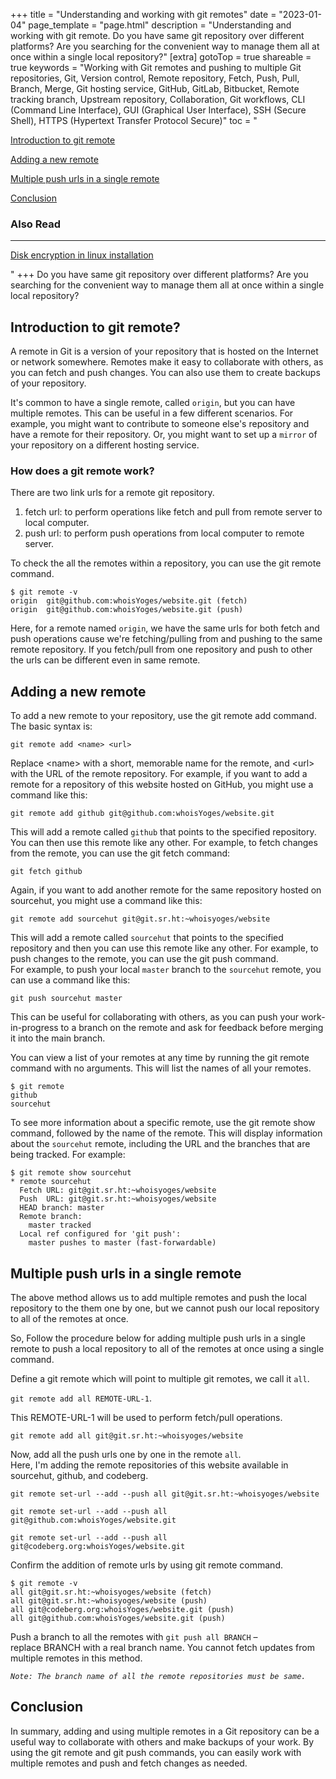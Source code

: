 +++
title = "Understanding and working with git remotes"
date = "2023-01-04"
page_template = "page.html"
description = "Understanding and working with git remote. Do you have same git repository over different platforms? Are you searching for the convenient way to manage them all at once within a single local repository?"
[extra]
gotoTop = true
shareable = true
keywords = "Working with Git remotes and pushing to multiple Git repositories, Git, Version control, Remote repository, Fetch, Push, Pull, Branch, Merge, Git hosting service, GitHub, GitLab, Bitbucket, Remote tracking branch, Upstream repository, Collaboration, Git workflows, CLI (Command Line Interface), GUI (Graphical User Interface), SSH (Secure Shell), HTTPS (Hypertext Transfer Protocol Secure)"
toc = "<p><a href='#introduction-to-git-remote'>Introduction to git remote</a></p><p><a href='#adding-a-new-remote'>Adding a new remote</a></p><p><a href='#multiple-push-urls-in-a-single-remote'>Multiple push urls in a single remote</a></p><p><a href='#conclusion'>Conclusion</a></p><h3>Also Read</h3><hr><p><a href='/blog/disk-encryption-in-linux-installation/'>Disk encryption in linux installation</a></p>"
+++
Do you have same git repository over different platforms? Are you searching for the convenient way to manage them all at once within a single local repository?
<!-- more -->

<div class="blogcontents">

## Introduction to git remote?

A remote in Git is a version of your repository that is hosted on the Internet or network somewhere. Remotes make it easy to collaborate with others, as you can fetch and push changes. You can also use them to create backups of your repository.

It's common to have a single remote, called `origin`, but you can have multiple remotes. This can be useful in a few different scenarios. For example, you might want to contribute to someone else's repository and have a remote for their repository. Or, you might want to set up a `mirror` of your repository on a different hosting service.

### How does a git remote work?

There are two link urls for a remote git repository.

1. fetch url: to perform operations like fetch and pull from remote server to local computer.
2. push url: to perform push operations from local computer to remote server.

To check the all the remotes within a repository, you can use the git remote command.

``` 
$ git remote -v
origin	git@github.com:whoisYoges/website.git (fetch)
origin	git@github.com:whoisYoges/website.git (push)
```

Here, for a remote named `origin`, we have the same urls for both fetch and push operations cause we're fetching/pulling from and pushing to the same remote repository. If you fetch/pull from one repository and push to other the urls can be different even in same remote.

## Adding a new remote

To add a new remote to your repository, use the git remote add command. The basic syntax is:

```
git remote add <name> <url>
```

Replace &lt;name&gt; with a short, memorable name for the remote, and &lt;url&gt; with the URL of the remote repository. For example, if you want to add a remote for a repository of this website hosted on GitHub, you might use a command like this:

```
git remote add github git@github.com:whoisYoges/website.git
```

This will add a remote called `github` that points to the specified repository. You can then use this remote like any other. For example, to fetch changes from the remote, you can use the git fetch command:

```
git fetch github
```

Again, if you want to add another remote for the same repository hosted on sourcehut, you might use a command like this:

```
git remote add sourcehut git@git.sr.ht:~whoisyoges/website
```

This will add a remote called `sourcehut` that points to the specified repository and then you can use this remote like any other. For example, to push changes to the remote, you can use the git push command.  
For example, to push your local `master` branch to the `sourcehut` remote, you can use a command like this:

```
git push sourcehut master
```

This can be useful for collaborating with others, as you can push your work-in-progress to a branch on the remote and ask for feedback before merging it into the main branch.

You can view a list of your remotes at any time by running the git remote command with no arguments. This will list the names of all your remotes.

```
$ git remote
github
sourcehut
```

To see more information about a specific remote, use the git remote show command, followed by the name of the remote. This will display information about the `sourcehut` remote, including the URL and the branches that are being tracked. For example:

```
$ git remote show sourcehut
* remote sourcehut
  Fetch URL: git@git.sr.ht:~whoisyoges/website
  Push  URL: git@git.sr.ht:~whoisyoges/website
  HEAD branch: master
  Remote branch:
    master tracked
  Local ref configured for 'git push':
    master pushes to master (fast-forwardable)
```

## Multiple push urls in a single remote

The above method allows us to add multiple remotes and push the local repository to the them one by one, but we cannot push our local repository to all of the remotes at once.

So, Follow the procedure below for adding multiple push urls in a single remote to push a local repository to all of the remotes at once using a single command.

Define a git remote which will point to multiple git remotes, we call it `all`.

`git remote add all REMOTE-URL-1`.

This REMOTE-URL-1 will be used to perform fetch/pull operations.

```
git remote add all git@git.sr.ht:~whoisyoges/website
```

Now, add all the push urls one by one in the remote `all`.  
Here, I'm adding the remote repositories of this website available in sourcehut, github, and codeberg.
```
git remote set-url --add --push all git@git.sr.ht:~whoisyoges/website
```

```
git remote set-url --add --push all git@github.com:whoisYoges/website.git
```

```
git remote set-url --add --push all git@codeberg.org:whoisYoges/website.git
```

Confirm the addition of remote urls by using git remote command.

```
$ git remote -v
all	git@git.sr.ht:~whoisyoges/website (fetch)
all	git@git.sr.ht:~whoisyoges/website (push)
all	git@codeberg.org:whoisYoges/website.git (push)
all	git@github.com:whoisYoges/website.git (push)
```

Push a branch to all the remotes with `git push all BRANCH` – replace BRANCH with a real branch name.
You cannot fetch updates from multiple remotes in this method.

*` Note: The branch name of all the remote repositories must be same. `*

## Conclusion

In summary, adding and using multiple remotes in a Git repository can be a useful way to collaborate with others and make backups of your work. By using the git remote and git push commands, you can easily work with multiple remotes and push and fetch changes as needed.

</div>
